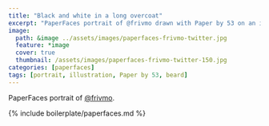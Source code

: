 ```yaml
---
title: "Black and white in a long overcoat"
excerpt: "PaperFaces portrait of @frivmo drawn with Paper by 53 on an iPad."
image: 
  path: &image ../assets/images/paperfaces-frivmo-twitter.jpg 
  feature: *image
  cover: true
  thumbnail: /assets/images/paperfaces-frivmo-twitter-150.jpg
categories: [paperfaces]
tags: [portrait, illustration, Paper by 53, beard]
---
```


PaperFaces portrait of [@frivmo](https://twitter.com/frivmo).

{% include boilerplate/paperfaces.md %}
